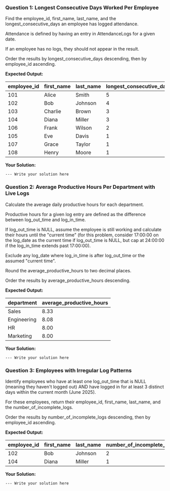 ### Question 1: Longest Consecutive Days Worked Per Employee

Find the employee_id, first_name, last_name, and the longest_consecutive_days an employee has logged attendance.

Attendance is defined by having an entry in AttendanceLogs for a given date.

If an employee has no logs, they should not appear in the result.

Order the results by longest_consecutive_days descending, then by employee_id ascending.

**Expected Output:**

| **employee_id** | **first_name** | **last_name** | **longest_consecutive_days** |
| --------------------- | -------------------- | ------------------- | ---------------------------------- |
| 101                   | Alice                | Smith               | 5                                  |
| 102                   | Bob                  | Johnson             | 4                                  |
| 103                   | Charlie              | Brown               | 3                                  |
| 104                   | Diana                | Miller              | 3                                  |
| 106                   | Frank                | Wilson              | 2                                  |
| 105                   | Eve                  | Davis               | 1                                  |
| 107                   | Grace                | Taylor              | 1                                  |
| 108                   | Henry                | Moore               | 1                                  |

**Your Solution:**

```
--- Write your solution here

```

### Question 2: Average Productive Hours Per Department with Live Logs

Calculate the average daily productive hours for each department.

Productive hours for a given log entry are defined as the difference between log_out_time and log_in_time.

If log_out_time is NULL, assume the employee is still working and calculate their hours until the "current time" (for this problem, consider 17:00:00 on the log_date as the current time if log_out_time is NULL, but cap at 24:00:00 if the log_in_time extends past 17:00:00).

Exclude any log_date where log_in_time is after log_out_time or the assumed "current time".

Round the average_productive_hours to two decimal places.

Order the results by average_productive_hours descending.

**Expected Output:**

| **department** | **average_productive_hours** |
| -------------------- | ---------------------------------- |
| Sales                | 8.33                               |
| Engineering          | 8.08                               |
| HR                   | 8.00                               |
| Marketing            | 8.00                               |

**Your Solution:**

```
--- Write your solution here

```

### Question 3: Employees with Irregular Log Patterns

Identify employees who have at least one log_out_time that is NULL (meaning they haven't logged out) AND have logged in for at least 3 distinct days within the current month (June 2025).

For these employees, return their employee_id, first_name, last_name, and the number_of_incomplete_logs.

Order the results by number_of_incomplete_logs descending, then by employee_id ascending.

**Expected Output:**

| **employee_id** | **first_name** | **last_name** | **number_of_incomplete_logs** |
| --------------------- | -------------------- | ------------------- | ----------------------------------- |
| 102                   | Bob                  | Johnson             | 2                                   |
| 104                   | Diana                | Miller              | 1                                   |

**Your Solution:**

```
--- Write your solution here

```
